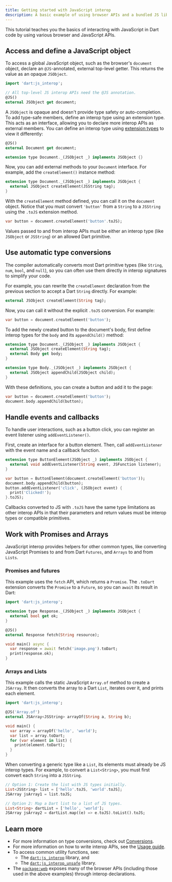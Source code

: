 ```yaml
---
title: Getting started with JavaScript interop
description: A basic example of using browser APIs and a bundled JS library.
---
```


This tutorial teaches you the basics of interacting with JavaScript
in Dart code by using various browser and JavaScript APIs. 

## Access and define a JavaScript object

To access a global JavaScript object, such as the browser's
`document` object, declare an `@JS`-annotated, external
top-level getter. This returns the value as an opaque `JSObject`.

```dart
import 'dart:js_interop';

// All top-level JS interop APIs need the @JS annotation.
@JS()
external JSObject get document;
```

A `JSObject` is opaque and doesn't provide type safety or auto-completion.
To add type-safe members, define an interop type using an extension type.
This acts as an interface, allowing you to declare more interop APIs as
external members. You can define an interop type using
[extension types][] to view it differently:

```dart
@JS()
external Document get document;

extension type Document._(JSObject _) implements JSObject {}
```

Now, you can add external methods to your `Document` interface. For example,
add the `createElement()` instance method:

```dart
extension type Document._(JSObject _) implements JSObject {
  external JSObject createElement(JSString tag);
}
```

With the `createElement` method defined, you can call it on the
`document` object. Notice that you must convert `'button'` from
a `String` to a `JSString` using the `.toJS` extension method.

```dart
var button = document.createElement('button'.toJS);
```

Values passed to and from interop APIs must be either an
interop type (like `JSObject` or `JSString`) or an allowed
Dart primitive.

## Use automatic type conversions

The compiler automatically converts most Dart primitive types
(like `String`, `num`, `bool`, and `null`), so you can often
use them directly in interop signatures to simplify your code.

For example, you can rewrite the `createElement` declaration
from the previous section to accept a Dart `String` directly.
For example:

```dart
external JSObject createElement(String tag);
```

Now, you can call it without the explicit `.toJS` conversion.
For example:

```dart
var button = document.createElement('button');
```

To add the newly created button to the document's body, first
define interop types for the `body` and its `appendChild()` method:

```dart
extension type Document._(JSObject _) implements JSObject {
  external JSObject createElement(String tag);
  external Body get body;
}

extension type Body._(JSObject _) implements JSObject {
  external JSObject appendChild(JSObject child);
}
```

With these definitions, you can create a button and add it to
the page:

```dart
var button = document.createElement('button');
document.body.appendChild(button);
```

## Handle events and callbacks

To handle user interactions, such as a button click,
you can register an event listener using `addEventListener()`.

First, create an interface for a button element. Then, call
`addEventListener` with the event name and a callback function.

```dart
extension type ButtonElement(JSObject _) implements JSObject {
  external void addEventListener(String event, JSFunction listener);
}
```

```dart
var button = ButtonElement(document.createElement('button'));
document.body.appendChild(button);
button.addEventListener('click', (JSObject event) {
  print('Clicked!');
}.toJS);
```

Callbacks converted to JS with `.toJS` have the same
type limitations as other interop APIs in that their parameters
and return values must be interop types or compatible primitives.

## Work with Promises and Arrays

JavaScript interop provides helpers for other common types, like
converting JavaScript Promises to and from Dart `Futures`, and
`Arrays` to and from `Lists`.

### Promises and futures

This example uses the `fetch` API, which returns a `Promise`.
The `.toDart` extension converts the `Promise` to a `Future`,
so you can `await` its result in Dart:

```dart
import 'dart:js_interop';

extension type Response._(JSObject _) implements JSObject {
  external bool get ok;
}

@JS()
external Response fetch(String resource);

void main() async {
  var response = await fetch('image.png').toDart;
  print(response.ok);
}
```

### Arrays and Lists

This example calls the static JavaScript `Array.of` method
to create a `JSArray`. It then converts the array to a
Dart `List`, iterates over it, and prints each element.

```dart
import 'dart:js_interop';

@JS('Array.of')
external JSArray<JSString> arrayOf(String a, String b);

void main() {
  var array = arrayOf('hello', 'world');
  var list = array.toDart;
  for (var element in list) {
    print(element.toDart);
  }
}
```

When converting a generic type like a `List`, its elements
must already be JS interop types. For example, to convert
a `List<String>`, you must first convert each `String`
into a `JSString`.

```dart
// Option 1: Create the list with JS types initially.
List<JSString> list = ['hello'.toJS, 'world'.toJS];
JSArray jsArray1 = list.toJS;

// Option 2: Map a Dart list to a list of JS types.
List<String> dartList = ['hello', 'world'];
JSArray jsArray2 = dartList.map((e) => e.toJS).toList().toJS;
```

## Learn more

* For more information on type conversions, check out [Conversions][].
* For more information on how to write interop APIs, see the [Usage guide][].
* To access common utility functions, see:
  * The [`dart:js_interop`][] library, and
  * The [`dart:js_interop_unsafe`][] library.
* The [`package:web`][] exposes many of the browser APIs
  (including those used in the above examples) through interop declarations.

[extension types]: /language/extension-types
[Conversions]: /interop/js-interop/js-types#conversions
[Usage guide]: /interop/js-interop/usage
[`dart:js_interop`]: {{site.dart-api}}/dart-js_interop/
[`dart:js_interop_unsafe`]: {{site.dart-api}}/dart-js_interop_unsafe/
[`package:web`]: /interop/js-interop/package-web
